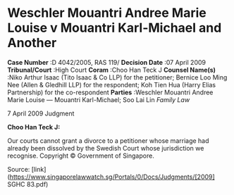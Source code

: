 # Weschler Mouantri Andree Marie Louise v Mouantri Karl-Michael and Another 



**Case Number** :D 4042/2005, RAS 119/ **Decision Date** :07 April 2009 **Tribunal/Court** :High Court **Coram** :Choo Han Teck J **Counsel Name(s)** :Niko Arthur Isaac (Tito Isaac & Co LLP) for the petitioner; Bernice Loo Ming Nee (Allen & Gledhill LLP) for the respondent; Koh Tien Hua (Harry Elias Partnership) for the co-respondent **Parties** :Weschler Mouantri Andree Marie Louise — Mouantri Karl-Michael; Soo Lai Lin _Family Law_ 

7 April 2009 Judgment 

**Choo Han Teck J:** 

Our courts cannot grant a divorce to a petitioner whose marriage had already been dissolved by the Swedish Court whose jurisdiction we recognise. Copyright © Government of Singapore. 


Source: [link](https://www.singaporelawwatch.sg/Portals/0/Docs/Judgments/[2009] SGHC 83.pdf)
